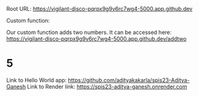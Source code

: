 Root URL: https://vigilant-disco-pqrpx9g9v6rc7wg4-5000.app.github.dev

Custom function:

Our custom function adds two numbers. It can be accessed here: https://vigilant-disco-pqrpx9g9v6rc7wg4-5000.app.github.dev/addtwo

# 5
Link to Hello World app: https://github.com/adityakakarla/spis23-Aditya-Ganesh
Link to Render link: https://spis23-aditya-ganesh.onrender.com
